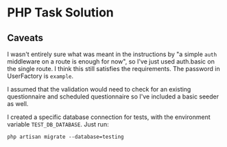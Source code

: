 # PHP Task Solution

## Caveats
I wasn't entirely sure what was meant in the instructions by "a simple `auth` middleware on a route is enough for now", so I've just used auth.basic on the single route. I think this still satisfies the requirements. The password in UserFactory is `example`.

I assumed that the validation would need to check for an existing questionnaire and scheduled questionnaire so I've included a basic seeder as well.

I created a specific database connection for tests, with the environment variable `TEST_DB_DATABASE`. Just run:
```
php artisan migrate --database=testing
```